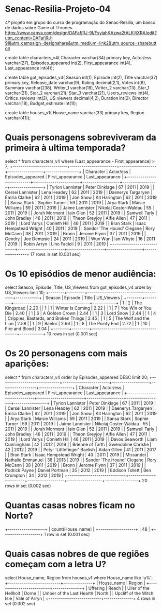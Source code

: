 # Senac-Resilia-Projeto-04
4º projeto em grupo do curso de programação do Senac-Resilia, um banco de dados sobre Game of Thrones.
https://www.canva.com/design/DAFafjRJ-9I/FsyiahKAzwa2tALKjIjXRA/edit?utm_content=DAFafjRJ-9I&utm_campaign=designshare&utm_medium=link2&utm_source=sharebutton

create table characters_v4(
Character varchar(34) primary key,
Actor/ess varchar(27),
Episodes_appeared int(2),
First_appearance int(4),
Last_appearance int(4));

create table got_episodes_v4(
Season int(1),
Episode int(2),
Title varchar(37) primary key,
Release_date varchar(9),
Rating decimal(2,1),
Votes int(6),
Summary varchar(238),
Writer_1 varchar(18),
Writer_2 varchar(13),
Star_1 varchar(21),
Star_2 varchar(21),
Star_3 varchar(21),
Users_reviews int(4),
Critics_reviews int(2),
US_viewers decimal(4,2),
Duration int(2),
Director varchar(18),
Budget_estimate int(1));

create table houses_v1(
House_name varchar(33) primary key,
Region varchar(41));


# Quais personagens sobreviveram da primeira à ultima temporada?
select * from characters_v4 where (Last_appearance - First_appearance) > 7;
+----------------------------+------------------------+-------------------+------------------+-----------------+
| Character                  | Actor/ess              | Episodes_appeared | First_appearance | Last_appearance |
+----------------------------+------------------------+-------------------+------------------+-----------------+
| Tyrion Lannister           | Peter Dinklage         |                67 |             2011 |            2019 |
| Cersei Lannister           | Lena Headey            |                62 |             2011 |            2019 |
| Daenerys Targaryen         | Emilia Clarke          |                62 |             2011 |            2019 |
| Jon Snow                   | Kit Harington          |                62 |             2011 |            2019 |
| Sansa Stark                | Sophie Turner          |                59 |             2011 |            2019 |
| Arya Stark                 | Maisie Williams        |                59 |             2011 |            2019 |
| Jaime Lannister            | Nikolaj Coster-Waldau  |                55 |             2011 |            2019 |
| Jorah Mormont              | Iain Glen              |                52 |             2011 |            2019 |
| Samwell Tarly              | John Bradley           |                48 |             2011 |            2019 |
| Theon Greyjoy              | Alfie Allen            |                47 |             2011 |            2019 |
| Lord Varys                 | Conleth Hill           |                46 |             2011 |            2019 |
| Bran Stark                 | Isaac Hempstead Wright |                40 |             2011 |            2019 |
| Sandor 'The Hound' Clegane | Rory McCann            |                38 |             2011 |            2019 |
| Bronn                      | Jerome Flynn           |                37 |             2011 |            2019 |
| Gendry                     | Joe Dempsie            |                24 |             2011 |            2019 |
| Wun Wun                    | Ian Whyte              |                16 |             2011 |            2019 |
| Robin Arryn                | Lino Facioli           |                 9 |             2011 |            2019 |
+----------------------------+------------------------+-------------------+------------------+-----------------+
17 rows in set (0.001 sec)

# Os 10 episódios de menor audiência:
select Season, Episode, Title, US_Viewers from got_episodes_v4 order by US_Viewers limit 10;
+--------+---------+---------------------------------------+------------+
| Season | Episode | Title                                 | US_Viewers |
+--------+---------+---------------------------------------+------------+
|      1 |       2 | The Kingsroad                         |       2.20 |
|      1 |       1 | Winter Is Coming                      |       2.22 |
|      1 |       7 | You Win or You Die                    |       2.40 |
|      1 |       6 | A Golden Crown                        |       2.44 |
|      1 |       3 | Lord Snow                             |       2.44 |
|      1 |       4 | Cripples, Bastards, and Broken Things |       2.45 |
|      1 |       5 | The Wolf and the Lion                 |       2.58 |
|      1 |       9 | Baelor                                |       2.66 |
|      1 |       8 | The Pointy End                        |       2.72 |
|      1 |      10 | Fire and Blood                        |       3.04 |
+--------+---------+---------------------------------------+------------+
10 rows in set (0.001 sec)

# Os 20 personagens com mais aparições:
select * from characters_v4 order by Episodes_appeared DESC limit 20;
+------------------------------+------------------------+-------------------+------------------+-----------------+
| Character                    | Actor/ess              | Episodes_appeared | First_appearance | Last_appearance |
+------------------------------+------------------------+-------------------+------------------+-----------------+
| Tyrion Lannister             | Peter Dinklage         |                67 |             2011 |            2019 |
| Cersei Lannister             | Lena Headey            |                62 |             2011 |            2019 |
| Daenerys Targaryen           | Emilia Clarke          |                62 |             2011 |            2019 |
| Jon Snow                     | Kit Harington          |                62 |             2011 |            2019 |
| Arya Stark                   | Maisie Williams        |                59 |             2011 |            2019 |
| Sansa Stark                  | Sophie Turner          |                59 |             2011 |            2019 |
| Jaime Lannister              | Nikolaj Coster-Waldau  |                55 |             2011 |            2019 |
| Jorah Mormont                | Iain Glen              |                52 |             2011 |            2019 |
| Samwell Tarly                | John Bradley           |                48 |             2011 |            2019 |
| Theon Greyjoy                | Alfie Allen            |                47 |             2011 |            2019 |
| Lord Varys                   | Conleth Hill           |                46 |             2011 |            2019 |
| Davos Seaworth               | Liam Cunningham        |                42 |             2012 |            2019 |
| Brienne of Tarth             | Gwendoline Christie    |                42 |             2012 |            2019 |
| Petyr 'Littlefinger' Baelish | Aidan Gillen           |                41 |             2011 |            2017 |
| Bran Stark                   | Isaac Hempstead Wright |                40 |             2011 |            2019 |
| Missandei                    | Nathalie Emmanuel      |                38 |             2013 |            2019 |
| Sandor 'The Hound' Clegane   | Rory McCann            |                38 |             2011 |            2019 |
| Bronn                        | Jerome Flynn           |                37 |             2011 |            2019 |
| Podrick Payne                | Daniel Portman         |                35 |             2012 |            2019 |
| Eddison Tollett              | Ben Crompton           |                34 |             2012 |            2019 |
+------------------------------+------------------------+-------------------+------------------+-----------------+
20 rows in set (0.002 sec)

# Quantas casas nobres ficam no Norte?
+-------------------+
| count(House_name) |
+-------------------+
|                48 |
+-------------------+
1 row in set (0.001 sec)

# Quais casas nobres de que regiões começam com a letra U?
select House_name, Region from houses_v1 where House_name like 'u%';
+---------------------------+---------------+
| House_name                | Region        |
+---------------------------+---------------+
| Uffering                  | Reach         |
| Uller of the Hellholt     | Dorne         |
| Umber of the Last Hearth  | North         |
| Upcliff of the Witch Isle | Vale of Arryn |
+---------------------------+---------------+
4 rows in set (0.002 sec)
